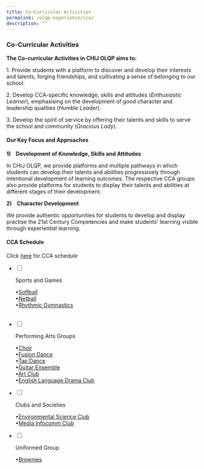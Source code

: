 ```yaml
---
title: Co–Curricular Activities
permalink: /olqp-experience/cca/
description: ""
---
```

### Co-Curricular Activities

**The Co-curricular Activities in CHIJ OLQP aims to:**

1\.  Provide students with a platform to discover and develop their interests and talents, forging friendships, and cultivating a sense of belonging to our school.

2\.  Develop CCA-specific knowledge, skills and attitudes (_Enthusiastic Learner_), emphasising on the development of good character and leadership qualities (_Humble Leader_).

3\.  Develop the spirit of service by offering their talents and skills to serve the school and community (_Gracious Lady_).

  

#### Our Key Focus and Approaches

  

**1)    Development of Knowledge, Skills and Attitudes**

  

In CHIJ OLQP, we provide platforms and multiple pathways in which students can develop their talents and abilities progressively through intentional development of learning outcomes. The respective CCA groups also provide platforms for students to display their talents and abilities at different stages of their development.

  

**2)    Character Development**

  

We provide authentic opportunities for students to develop and display practise the 21st Century Competencies and make students' learning visible through experiential learning.

  

#### CCA Schedule

Click [here](/files/CCA%20Schedule%202023_updated.pdf) for CCA schedule


<ul class="jekyllcodex_accordion">

<li>

<input type="checkbox" id="accordion1">

<label for="accordion1">Sports and Games</label>

<div>

<p>•<a href="https://staging.d2yo7qbk5fhrwg.amplifyapp.com/cca/Sports-and-Games/softball">Softball</a><br>
•<a href="https://staging.d2yo7qbk5fhrwg.amplifyapp.com/cca/Sports-and-Games/netball">Netball</a><br>
•<a href="link">Rhythmic Gymnastics</a><br>	</p>

</div>

</li>  

<li>

<input type="checkbox" id="accordion2">

<label for="accordion2">Performing Arts Groups</label>

<div>

<p>•<a href="https://staging.d2yo7qbk5fhrwg.amplifyapp.com/cca/Performing-Arts-Groups/choir">Choir</a><br>
•<a href="https://staging.d2yo7qbk5fhrwg.amplifyapp.com/cca/Performing-Arts-Groups/fusion-dance">Fusion Dance</a><br>
•<a href="https://staging.d2yo7qbk5fhrwg.amplifyapp.com/cca/Performing-Arts-Groups/tap-dance">Tap Dance</a><br>	
•<a href="https://staging.d2yo7qbk5fhrwg.amplifyapp.com/cca/Performing-Arts-Groups/guitar-ensemble">Guitar Ensemble</a><br>
•<a href="https://staging.d2yo7qbk5fhrwg.amplifyapp.com/cca/Clubs-and-Societies/art-club">Art Club</a><br>
•<a href="https://staging.d2yo7qbk5fhrwg.amplifyapp.com/cca/Clubs-and-Societies/EL-Drama-club">English Language Drama Club</a><br>		</p>

</div>

</li>
<li>

<input type="checkbox" id="accordion3">

<label for="accordion3">Clubs and Societies</label>

<div>

<p>
•<a href="https://staging.d2yo7qbk5fhrwg.amplifyapp.com/cca/Clubs-and-Societies/environmental-science-club">Environmental Science Club</a><br>
•<a href="https://staging.d2yo7qbk5fhrwg.amplifyapp.com/cca/Clubs-and-Societies/media-and-infocomm-club">Media Infocomm Club</a>
	
</p>

</div>

</li>

<li>

<input type="checkbox" id="accordion4">

<label for="accordion4">Uniformed Group</label>

<div>

<p>
•<a href="https://staging.d2yo7qbk5fhrwg.amplifyapp.com/cca/Uniformed-Group/brownies">Brownies</a>
	
</p>

</div>

</li>

</ul>